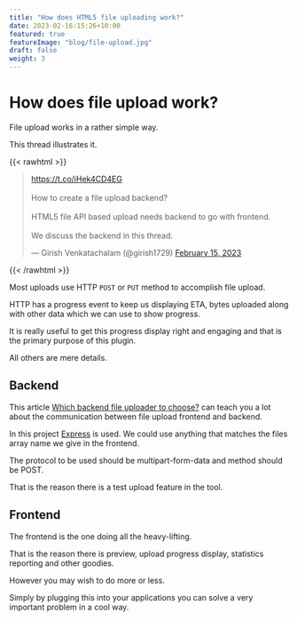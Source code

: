 ```yaml
---
title: "How does HTML5 file uploading work?"
date: 2023-02-16:15:26+10:00
featured: true
featureImage: "blog/file-upload.jpg"
draft: false
weight: 3
---
```


#  How does file upload work?

File upload works in a rather simple way.

This thread illustrates it.

{{< rawhtml >}}
<blockquote class="twitter-tweet"><p lang="en" dir="ltr"><a href="https://t.co/iHek4CD4EG">https://t.co/iHek4CD4EG</a><br><br>How to create a file upload backend?<br><br>HTML5 file API based upload needs backend to go with frontend.<br><br>We discuss the backend in this thread.</p>&mdash; Girish Venkatachalam (@girish1729) <a href="https://twitter.com/girish1729/status/1625706890721382400?ref_src=twsrc%5Etfw">February 15, 2023</a></blockquote> <script async src="https://platform.twitter.com/widgets.js" charset="utf-8"></script>
{{< /rawhtml >}}

Most uploads use HTTP `POST` or `PUT` method to accomplish file upload.

HTTP has a progress event to keep us displaying ETA, bytes uploaded
along with other data which we can use to show progress.

It is really useful to get this progress display right and engaging and
that is the primary purpose of this plugin.

All others are mere details.

## Backend

This article
[Which backend file uploader to
choose?](https://bytearcher.com/articles/formidable-vs-busboy-vs-multer-vs-multiparty/)
can teach you a lot about the communication between file upload frontend
and backend.

In this project [Express](https://expressjs.org) is used. We could use
anything that matches the files array name we give in the frontend.

The protocol to be used should be multipart-form-data and method should
be POST.

That is the reason there is a test upload feature in the tool.

## Frontend

The frontend is the one doing all the heavy-lifting.

That is the reason there is preview, upload progress display, statistics
reporting and other goodies.

However you may wish to do more or less.

Simply by plugging this into your applications you can solve a very
important problem in a cool way.
